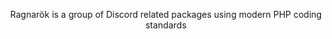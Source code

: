 <p align="center">Ragnarök is a group of Discord related packages using modern PHP coding standards</p>
